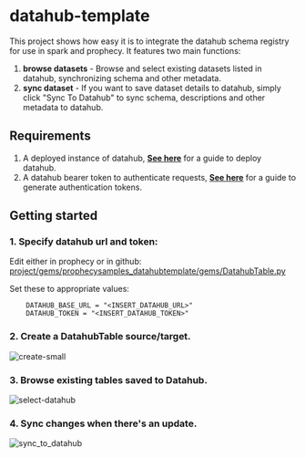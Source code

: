 # datahub-template

This project shows how easy it is to integrate the datahub schema registry for use in spark and prophecy. It features two main functions:

1. **browse datasets** - Browse and select existing datasets listed in datahub, synchronizing schema and other metadata. 
2. **sync dataset** - If you want to save dataset details to datahub, simply click "Sync To Datahub" to sync schema, descriptions and other metadata to datahub.

## Requirements 
1. A deployed instance of datahub, [**See here**](https://datahubproject.io/docs/category/deployment) for a guide to deploy datahub.
2. A datahub bearer token to authenticate requests, [**See here**](https://datahubproject.io/docs/api/graphql/token-management) for a guide to generate authentication tokens.

## Getting started

### 1. Specify datahub url and token:
Edit either in prophecy or in github: [project/gems/prophecysamples_datahubtemplate/gems/DatahubTable.py](https://github.com/prophecy-samples/datahub-template/blob/main/project/gems/prophecysamples_datahubtemplate/gems/DatahubTable.py#L49)

Set these to appropriate values:
```
    DATAHUB_BASE_URL = "<INSERT_DATAHUB_URL>"
    DATAHUB_TOKEN = "<INSERT_DATAHUB_TOKEN>"
```

### 2. Create a DatahubTable source/target.
![create-small](https://github.com/prophecy-samples/datahub-template/assets/2001660/c3bf9399-dd6f-4680-959d-5423fdb2669e)


### 3. Browse existing tables saved to Datahub.

![select-datahub](https://github.com/prophecy-samples/datahub-template/assets/2001660/fcc8ca22-c2c5-485b-93f5-b600a0cf5bf1)

### 4. Sync changes when there's an update.

![sync_to_datahub](https://github.com/prophecy-samples/datahub-template/assets/2001660/7e107d95-7b8b-4de6-b959-edd1e795a622)
